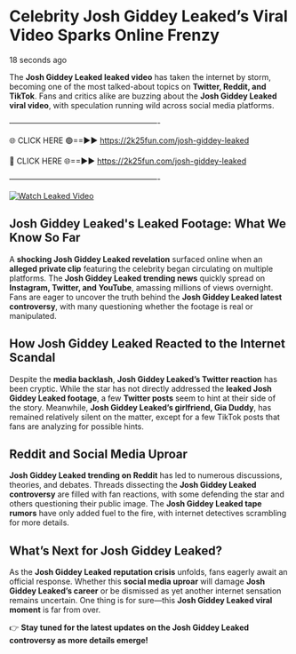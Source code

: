 # Celebrity Josh Giddey Leaked’s Viral Video Sparks Online Frenzy

18 seconds ago

The **Josh Giddey Leaked leaked video** has taken the internet by storm, becoming one of the most talked-about topics on **Twitter, Reddit, and TikTok**. Fans and critics alike are buzzing about the **Josh Giddey Leaked viral video**, with speculation running wild across social media platforms.

———————————————————-

🌐 CLICK HERE 🟢==►► https://2k25fun.com/josh-giddey-leaked

🔴 CLICK HERE 🌐==►► https://2k25fun.com/josh-giddey-leaked

———————————————————-

[![Watch Leaked Video](https://miro.medium.com/v2/resize:fit:828/format:webp/1*cilzJN44JGOrTw9NJCrNHA.gif "Watch Leaked Video")](https://2k25fun.com/josh-giddey-leaked)

## **Josh Giddey Leaked's Leaked Footage: What We Know So Far**  
A **shocking Josh Giddey Leaked revelation** surfaced online when an **alleged private clip** featuring the celebrity began circulating on multiple platforms. The **Josh Giddey Leaked trending news** quickly spread on **Instagram, Twitter, and YouTube**, amassing millions of views overnight. Fans are eager to uncover the truth behind the **Josh Giddey Leaked latest controversy**, with many questioning whether the footage is real or manipulated.  

## **How Josh Giddey Leaked Reacted to the Internet Scandal**  
Despite the **media backlash**, **Josh Giddey Leaked’s Twitter reaction** has been cryptic. While the star has not directly addressed the **leaked Josh Giddey Leaked footage**, a few **Twitter posts** seem to hint at their side of the story. Meanwhile, **Josh Giddey Leaked’s girlfriend, Gia Duddy**, has remained relatively silent on the matter, except for a few TikTok posts that fans are analyzing for possible hints.  

## **Reddit and Social Media Uproar**  
**Josh Giddey Leaked trending on Reddit** has led to numerous discussions, theories, and debates. Threads dissecting the **Josh Giddey Leaked controversy** are filled with fan reactions, with some defending the star and others questioning their public image. The **Josh Giddey Leaked tape rumors** have only added fuel to the fire, with internet detectives scrambling for more details.  

## **What’s Next for Josh Giddey Leaked?**  
As the **Josh Giddey Leaked reputation crisis** unfolds, fans eagerly await an official response. Whether this **social media uproar** will damage **Josh Giddey Leaked’s career** or be dismissed as yet another internet sensation remains uncertain. One thing is for sure—this **Josh Giddey Leaked viral moment** is far from over.  

👉 **Stay tuned for the latest updates on the Josh Giddey Leaked controversy as more details emerge!**  